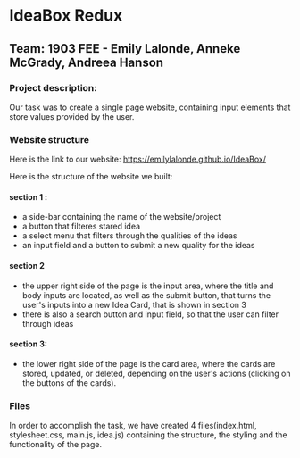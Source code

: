 # IdeaBox Redux

## Team: 1903 FEE - Emily Lalonde, Anneke McGrady, Andreea Hanson

### Project description:

Our task was to create a single page website, containing input elements that store values provided by the user.

### Website structure

Here is the link to our website: https://emilylalonde.github.io/IdeaBox/

Here is the structure of the website we built:

#### section 1 : 
- a side-bar containing the name of the website/project
- a button that filteres stared idea
- a select menu that filters through the qualities of the ideas
- an input field and a button to submit a new quality for the ideas
#### section 2
- the upper right side of the page is the input area, where the title and body inputs are located, as well as the submit button, that turns the user's inputs into a new Idea Card, that is shown in section 3
- there is also a search button and input field, so that the user can filter through ideas
#### section 3: 
- the lower right side of the page is the card area, where the cards are stored, updated, or deleted, depending on the user's actions (clicking on the buttons of the cards).

### Files

In order to accomplish the task, we have created 4 files(index.html, stylesheet.css, main.js, idea.js) containing the structure, the styling and the functionality of the page.
